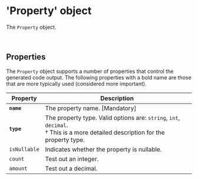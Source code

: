 # 'Property' object

The `Property` object.

<br/>

## Properties
The `Property` object supports a number of properties that control the generated code output. The following properties with a bold name are those that are more typically used (considered more important).

Property | Description
-|-
**`name`** | The property name. [Mandatory]
**`type`** | The property type. Valid options are: `string`, `int`, `decimal`.<br/>&dagger; This is a more detailed description for the property type.
`isNullable` | Indicates whether the property is nullable.
`count` | Test out an integer.
`amount` | Test out a decimal.

